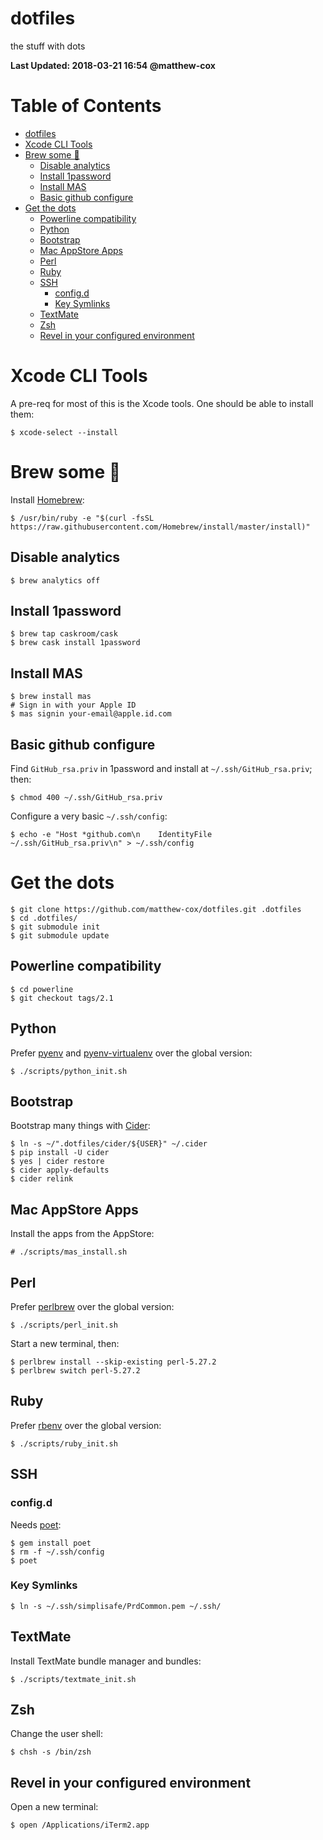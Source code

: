 # dotfiles

the stuff with dots

**Last Updated: 2018-03-21 16:54 @matthew-cox**

Table of Contents
=================
  * [dotfiles](#dotfiles)
  * [Xcode CLI Tools](#xcode-cli-tools)
  * [Brew some 🍻](#brew-some-)
    * [Disable analytics](#disable-analytics)
    * [Install 1password](#install-1password)
    * [Install MAS](#install-mas)
    * [Basic github configure](#basic-github-configure)
  * [Get the dots](#get-the-dots)
    * [Powerline compatibility](#powerline-compatibility)
    * [Python](#python)
    * [Bootstrap](#bootstrap)
    * [Mac AppStore Apps](#mac-appstore-apps)
    * [Perl](#perl)
    * [Ruby](#ruby)
    * [SSH](#ssh)
      * [config.d](#configd)
      * [Key Symlinks](#key-symlinks)
    * [TextMate](#textmate)
    * [Zsh](#zsh)
    * [Revel in your configured environment](#revel-in-your-configured-environment)

# Xcode CLI Tools

A pre-req for most of this is the Xcode tools. One should be able to install them:

    $ xcode-select --install

# Brew some 🍻

Install [Homebrew](https://brew.sh):

    $ /usr/bin/ruby -e "$(curl -fsSL https://raw.githubusercontent.com/Homebrew/install/master/install)"

## Disable analytics

    $ brew analytics off

## Install 1password

    $ brew tap caskroom/cask
    $ brew cask install 1password

## Install MAS

    $ brew install mas
    # Sign in with your Apple ID
    $ mas signin your-email@apple.id.com

## Basic github configure

Find `GitHub_rsa.priv` in 1password and install at `~/.ssh/GitHub_rsa.priv`; then:

    $ chmod 400 ~/.ssh/GitHub_rsa.priv

Configure a very basic `~/.ssh/config`:

    $ echo -e "Host *github.com\n    IdentityFile ~/.ssh/GitHub_rsa.priv\n" > ~/.ssh/config

# Get the dots

    $ git clone https://github.com/matthew-cox/dotfiles.git .dotfiles
    $ cd .dotfiles/
    $ git submodule init
    $ git submodule update

## Powerline compatibility

    $ cd powerline
    $ git checkout tags/2.1

## Python

Prefer [pyenv](https://github.com/pyenv/pyenv) and [pyenv-virtualenv](https://github.com/pyenv/pyenv-virtualenv) over the global version:

    $ ./scripts/python_init.sh

## Bootstrap

Bootstrap many things with [Cider](https://github.com/msanders/cider):

    $ ln -s ~/".dotfiles/cider/${USER}" ~/.cider
    $ pip install -U cider
    $ yes | cider restore
    $ cider apply-defaults
    $ cider relink

## Mac AppStore Apps

Install the apps from the AppStore:

    # ./scripts/mas_install.sh

## Perl

Prefer [perlbrew](https://github.com/gugod/App-perlbrew) over the global version:

    $ ./scripts/perl_init.sh

Start a new terminal, then:

    $ perlbrew install --skip-existing perl-5.27.2
    $ perlbrew switch perl-5.27.2

## Ruby

Prefer [rbenv](https://github.com/rbenv/rbenv) over the global version:

    $ ./scripts/ruby_init.sh

## SSH

### config.d

Needs [poet](https://github.com/awendt/poet):

    $ gem install poet
    $ rm -f ~/.ssh/config
    $ poet

### Key Symlinks

    $ ln -s ~/.ssh/simplisafe/PrdCommon.pem ~/.ssh/

## TextMate

Install TextMate bundle manager and bundles:

    $ ./scripts/textmate_init.sh

## Zsh

Change the user shell:

    $ chsh -s /bin/zsh

## Revel in your configured environment

Open a new terminal:

    $ open /Applications/iTerm2.app


